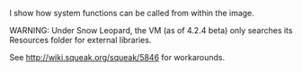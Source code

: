 I show how system functions can be called from within the image.

WARNING: Under Snow Leopard, the VM (as of 4.2.4 beta) only searches its Resources folder for external libraries.

See http://wiki.squeak.org/squeak/5846 for workarounds.